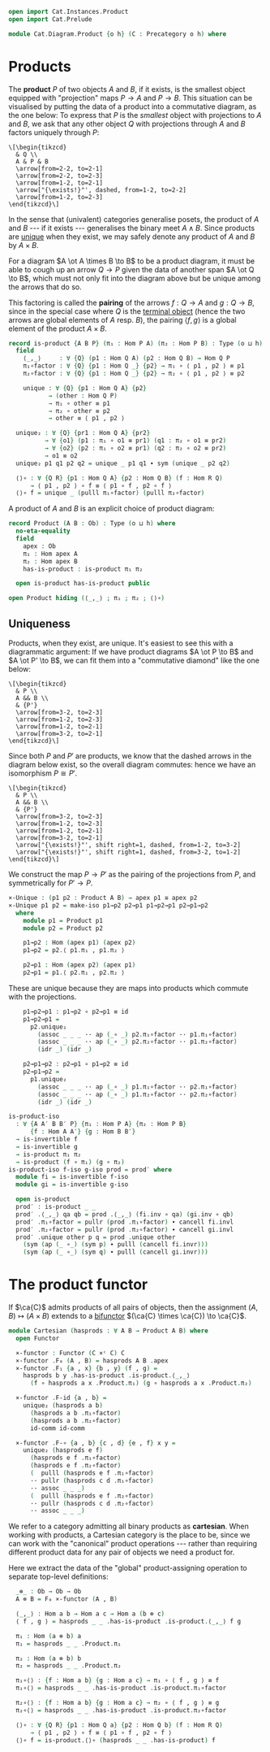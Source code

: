 ```agda
open import Cat.Instances.Product
open import Cat.Prelude

module Cat.Diagram.Product {o h} (C : Precategory o h) where
```

<!--
```agda
open import Cat.Reasoning C
private variable
  A B a b c d : Ob
```
-->

# Products

The **product** $P$ of two objects $A$ and $B$, if it exists, is the
smallest object equipped with "projection" maps $P \to A$ and $P \to B$.
This situation can be visualised by putting the data of a product into a
commutative diagram, as the one below: To express that $P$ is the
_smallest_ object with projections to $A$ and $B$, we ask that any other
object $Q$ with projections through $A$ and $B$ factors uniquely through
$P$:

~~~{.quiver}
\[\begin{tikzcd}
  & Q \\
  A & P & B
  \arrow[from=2-2, to=2-1]
  \arrow[from=2-2, to=2-3]
  \arrow[from=1-2, to=2-1]
  \arrow["{\exists!}"', dashed, from=1-2, to=2-2]
  \arrow[from=1-2, to=2-3]
\end{tikzcd}\]
~~~

In the sense that (univalent) categories generalise posets, the product
of $A$ and $B$ --- if it exists --- generalises the binary meet
$A \wedge B$. Since products are [unique](#uniqueness) when they exist,
we may safely denote any product of $A$ and $B$ by $A \times B$.

For a diagram $A \ot A \times B \to B$ to be a product diagram, it must
be able to cough up an arrow $Q \to P$ given the data of another span $A
\ot Q \to B$, which must not only fit into the diagram above but be
unique among the arrows that do so.

This factoring is called the **pairing** of the arrows $f : Q \to A$ and
$g : Q \to B$, since in the special case where $Q$ is the [terminal
object] (hence the two arrows are global elements of $A$ resp. $B$), the
pairing $\langle f, g \rangle$ is a global element of the product $A
\times B$.

[terminal object]: Cat.Diagram.Terminal.html

```agda
record is-product {A B P} (π₁ : Hom P A) (π₂ : Hom P B) : Type (o ⊔ h) where
  field
    ⟨_,_⟩     : ∀ {Q} (p1 : Hom Q A) (p2 : Hom Q B) → Hom Q P
    π₁∘factor : ∀ {Q} {p1 : Hom Q _} {p2} → π₁ ∘ ⟨ p1 , p2 ⟩ ≡ p1
    π₂∘factor : ∀ {Q} {p1 : Hom Q _} {p2} → π₂ ∘ ⟨ p1 , p2 ⟩ ≡ p2

    unique : ∀ {Q} {p1 : Hom Q A} {p2}
           → (other : Hom Q P)
           → π₁ ∘ other ≡ p1
           → π₂ ∘ other ≡ p2
           → other ≡ ⟨ p1 , p2 ⟩

  unique₂ : ∀ {Q} {pr1 : Hom Q A} {pr2}
          → ∀ {o1} (p1 : π₁ ∘ o1 ≡ pr1) (q1 : π₂ ∘ o1 ≡ pr2)
          → ∀ {o2} (p2 : π₁ ∘ o2 ≡ pr1) (q2 : π₂ ∘ o2 ≡ pr2)
          → o1 ≡ o2
  unique₂ p1 q1 p2 q2 = unique _ p1 q1 ∙ sym (unique _ p2 q2)

  ⟨⟩∘ : ∀ {Q R} {p1 : Hom Q A} {p2 : Hom Q B} (f : Hom R Q)
      → ⟨ p1 , p2 ⟩ ∘ f ≡ ⟨ p1 ∘ f , p2 ∘ f ⟩
  ⟨⟩∘ f = unique _ (pulll π₁∘factor) (pulll π₂∘factor)
```

A product of $A$ and $B$ is an explicit choice of product diagram:

```agda
record Product (A B : Ob) : Type (o ⊔ h) where
  no-eta-equality
  field
    apex : Ob
    π₁ : Hom apex A
    π₂ : Hom apex B
    has-is-product : is-product π₁ π₂

  open is-product has-is-product public

open Product hiding (⟨_,_⟩ ; π₁ ; π₂ ; ⟨⟩∘)
```

## Uniqueness

Products, when they exist, are unique. It's easiest to see this with a
diagrammatic argument: If we have product diagrams $A \ot P \to B$ and
$A \ot P' \to B$, we can fit them into a "commutative diamond" like the
one below:

~~~{.quiver .tall-1}
\[\begin{tikzcd}
  & P \\
  A && B \\
  & {P'}
  \arrow[from=3-2, to=2-3]
  \arrow[from=1-2, to=2-3]
  \arrow[from=1-2, to=2-1]
  \arrow[from=3-2, to=2-1]
\end{tikzcd}\]
~~~

Since both $P$ and $P'$ are products, we know that the dashed arrows in
the diagram below exist, so the overall diagram commutes: hence we have
an isomorphism $P \cong P'$.

~~~{.quiver .tall-1}
\[\begin{tikzcd}
  & P \\
  A && B \\
  & {P'}
  \arrow[from=3-2, to=2-3]
  \arrow[from=1-2, to=2-3]
  \arrow[from=1-2, to=2-1]
  \arrow[from=3-2, to=2-1]
  \arrow["{\exists!}"', shift right=1, dashed, from=1-2, to=3-2]
  \arrow["{\exists!}"', shift right=1, dashed, from=3-2, to=1-2]
\end{tikzcd}\]
~~~

We construct the map $P \to P'$ as the pairing of the projections from
$P$, and symmetrically for $P' \to P$.

```agda
×-Unique : (p1 p2 : Product A B) → apex p1 ≅ apex p2
×-Unique p1 p2 = make-iso p1→p2 p2→p1 p1→p2→p1 p2→p1→p2
  where
    module p1 = Product p1
    module p2 = Product p2

    p1→p2 : Hom (apex p1) (apex p2)
    p1→p2 = p2.⟨ p1.π₁ , p1.π₂ ⟩

    p2→p1 : Hom (apex p2) (apex p1)
    p2→p1 = p1.⟨ p2.π₁ , p2.π₂ ⟩
```

These are unique because they are maps into products which commute with
the projections.

```agda
    p1→p2→p1 : p1→p2 ∘ p2→p1 ≡ id
    p1→p2→p1 =
      p2.unique₂
        (assoc _ _ _ ·· ap (_∘ _) p2.π₁∘factor ·· p1.π₁∘factor)
        (assoc _ _ _ ·· ap (_∘ _) p2.π₂∘factor ·· p1.π₂∘factor)
        (idr _) (idr _)

    p2→p1→p2 : p2→p1 ∘ p1→p2 ≡ id
    p2→p1→p2 =
      p1.unique₂
        (assoc _ _ _ ·· ap (_∘ _) p1.π₁∘factor ·· p2.π₁∘factor)
        (assoc _ _ _ ·· ap (_∘ _) p1.π₂∘factor ·· p2.π₂∘factor)
        (idr _) (idr _)

is-product-iso
  : ∀ {A A′ B B′ P} {π₁ : Hom P A} {π₂ : Hom P B}
      {f : Hom A A′} {g : Hom B B′}
  → is-invertible f
  → is-invertible g
  → is-product π₁ π₂
  → is-product (f ∘ π₁) (g ∘ π₂)
is-product-iso f-iso g-iso prod = prod′ where
  module fi = is-invertible f-iso
  module gi = is-invertible g-iso

  open is-product
  prod′ : is-product _ _
  prod′ .⟨_,_⟩ qa qb = prod .⟨_,_⟩ (fi.inv ∘ qa) (gi.inv ∘ qb)
  prod′ .π₁∘factor = pullr (prod .π₁∘factor) ∙ cancell fi.invl
  prod′ .π₂∘factor = pullr (prod .π₂∘factor) ∙ cancell gi.invl
  prod′ .unique other p q = prod .unique other
    (sym (ap (_ ∘_) (sym p) ∙ pulll (cancell fi.invr)))
    (sym (ap (_ ∘_) (sym q) ∙ pulll (cancell gi.invr)))
```

# The product functor

If $\ca{C}$ admits products of all pairs of objects, then the assignment
$(A, B) \mapsto (A \times B)$ extends to a [bifunctor] $(\ca{C} \times
\ca{C}) \to \ca{C}$.

[bifunctor]: Cat.Functor.Bifunctor.html

```agda
module Cartesian (hasprods : ∀ A B → Product A B) where
  open Functor

  ×-functor : Functor (C ×ᶜ C) C
  ×-functor .F₀ (A , B) = hasprods A B .apex
  ×-functor .F₁ {a , x} {b , y} (f , g) =
    hasprods b y .has-is-product .is-product.⟨_,_⟩
      (f ∘ hasprods a x .Product.π₁) (g ∘ hasprods a x .Product.π₂)

  ×-functor .F-id {a , b} =
    unique₂ (hasprods a b)
      (hasprods a b .π₁∘factor)
      (hasprods a b .π₂∘factor)
      id-comm id-comm

  ×-functor .F-∘ {a , b} {c , d} {e , f} x y =
    unique₂ (hasprods e f)
      (hasprods e f .π₁∘factor)
      (hasprods e f .π₂∘factor)
      (  pulll (hasprods e f .π₁∘factor)
      ·· pullr (hasprods c d .π₁∘factor)
      ·· assoc _ _ _)
      (  pulll (hasprods e f .π₂∘factor)
      ·· pullr (hasprods c d .π₂∘factor)
      ·· assoc _ _ _)
```

We refer to a category admitting all binary products as **cartesian**.
When working with products, a Cartesian category is the place to be,
since we can work with the "canonical" product operations --- rather
than requiring different product data for any pair of objects we need a
product for.

Here we extract the data of the "global" product-assigning operation to
separate top-level definitions:

```agda
  _⊗_ : Ob → Ob → Ob
  A ⊗ B = F₀ ×-functor (A , B)

  ⟨_,_⟩ : Hom a b → Hom a c → Hom a (b ⊗ c)
  ⟨ f , g ⟩ = hasprods _ _ .has-is-product .is-product.⟨_,_⟩ f g

  π₁ : Hom (a ⊗ b) a
  π₁ = hasprods _ _ .Product.π₁

  π₂ : Hom (a ⊗ b) b
  π₂ = hasprods _ _ .Product.π₂

  π₁∘⟨⟩ : {f : Hom a b} {g : Hom a c} → π₁ ∘ ⟨ f , g ⟩ ≡ f
  π₁∘⟨⟩ = hasprods _ _ .has-is-product .is-product.π₁∘factor

  π₂∘⟨⟩ : {f : Hom a b} {g : Hom a c} → π₂ ∘ ⟨ f , g ⟩ ≡ g
  π₂∘⟨⟩ = hasprods _ _ .has-is-product .is-product.π₂∘factor

  ⟨⟩∘ : ∀ {Q R} {p1 : Hom Q a} {p2 : Hom Q b} (f : Hom R Q)
      → ⟨ p1 , p2 ⟩ ∘ f ≡ ⟨ p1 ∘ f , p2 ∘ f ⟩
  ⟨⟩∘ f = is-product.⟨⟩∘ (hasprods _ _ .has-is-product) f
```
